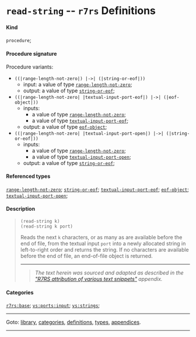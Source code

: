 

<a id='definition__r7rs__read-string'></a>

# `read-string` -- `r7rs` Definitions


#### Kind

`procedure`;


#### Procedure signature

Procedure variants:
 * `((|range-length-not-zero|) |->| (|string-or-eof|))`
   * input: a value of type [`range-length-not-zero`](../../r7rs/types/range-length-not-zero.md#type__r7rs__range-length-not-zero);
   * output: a value of type [`string-or-eof`](../../r7rs/types/string-or-eof.md#type__r7rs__string-or-eof);
 * `((|range-length-not-zero| |textual-input-port-eof|) |->| (|eof-object|))`
   * inputs:
     * a value of type [`range-length-not-zero`](../../r7rs/types/range-length-not-zero.md#type__r7rs__range-length-not-zero);
     * a value of type [`textual-input-port-eof`](../../r7rs/types/textual-input-port-eof.md#type__r7rs__textual-input-port-eof);
   * output: a value of type [`eof-object`](../../r7rs/types/eof-object.md#type__r7rs__eof-object);
 * `((|range-length-not-zero| |textual-input-port-open|) |->| (|string-or-eof|))`
   * inputs:
     * a value of type [`range-length-not-zero`](../../r7rs/types/range-length-not-zero.md#type__r7rs__range-length-not-zero);
     * a value of type [`textual-input-port-open`](../../r7rs/types/textual-input-port-open.md#type__r7rs__textual-input-port-open);
   * output: a value of type [`string-or-eof`](../../r7rs/types/string-or-eof.md#type__r7rs__string-or-eof);


#### Referenced types

[`range-length-not-zero`](../../r7rs/types/range-length-not-zero.md#type__r7rs__range-length-not-zero);
[`string-or-eof`](../../r7rs/types/string-or-eof.md#type__r7rs__string-or-eof);
[`textual-input-port-eof`](../../r7rs/types/textual-input-port-eof.md#type__r7rs__textual-input-port-eof);
[`eof-object`](../../r7rs/types/eof-object.md#type__r7rs__eof-object);
[`textual-input-port-open`](../../r7rs/types/textual-input-port-open.md#type__r7rs__textual-input-port-open);


#### Description

> ````
> (read-string k)
> (read-string k port)
> ````
> 
> 
> Reads the next `k` characters, or as many as are available before the end of file,
> from the textual
> input `port` into a newly allocated string in left-to-right order
> and returns the string.
> If no characters are available before the end of file,
> an end-of-file object is returned.
> 
> 
> ----
> > *The text herein was sourced and adapted as described in the ["R7RS attribution of various text snippets"](../../r7rs/appendices/attribution.md#appendix__r7rs__attribution) appendix.*


#### Categories

[`r7rs:base`](../../r7rs/categories/r7rs_3a_base.md#category__r7rs__r7rs_3a_base);
[`vs:ports:input`](../../r7rs/categories/vs_3a_ports_3a_input.md#category__r7rs__vs_3a_ports_3a_input);
[`vs:strings`](../../r7rs/categories/vs_3a_strings.md#category__r7rs__vs_3a_strings);

----

Goto: [library](../../r7rs/_index.md#library__r7rs), [categories](../../r7rs/categories/_index.md#toc__r7rs__categories), [definitions](../../r7rs/definitions/_index.md#toc__r7rs__definitions), [types](../../r7rs/types/_index.md#toc__r7rs__types), [appendices](../../r7rs/appendices/_index.md#toc__r7rs__appendices).

----

